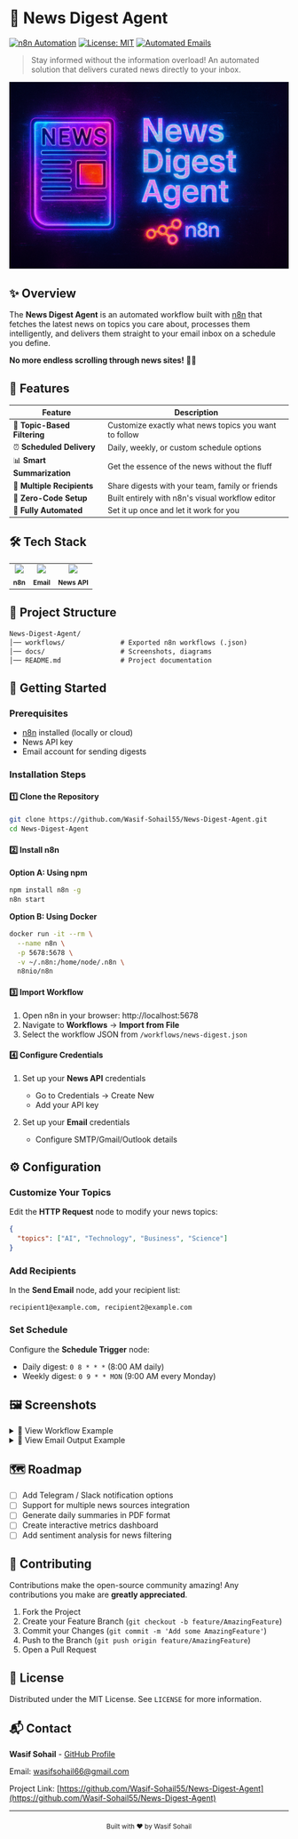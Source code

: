 # 📰 News Digest Agent

[![n8n Automation](https://img.shields.io/badge/n8n-Automation-orange?style=flat-square&logo=data:image/svg+xml;base64,PHN2ZyB4bWxucz0iaHR0cDovL3d3dy53My5vcmcvMjAwMC9zdmciIHZpZXdCb3g9IjAgMCAyNTYgMjU2Ij48cGF0aCBkPSJNMTgzLjM3IDkzLjMzTDEyOCAxNDguNzFsLTU1LjM3LTU1LjM4LTI2LjI1IDI2LjI2TDEyOCAxOTkuNzJsMDEuOTgtMTA1LjIxIDI2LjI1LTI2LjI2IDI3LjE0IDI1LjA4eiIgZmlsbD0iI2ZmZiIvPjwvc3ZnPg==)](https://n8n.io/)
[![License: MIT](https://img.shields.io/badge/License-MIT-blue.svg)](https://opensource.org/licenses/MIT)
[![Automated Emails](https://img.shields.io/badge/Automated-Emails-success?style=flat-square&logo=gmail)](https://github.com/Wasif-Sohail55/News-Digest-Agent)

> Stay informed without the information overload! An automated solution that delivers curated news directly to your inbox.

![News Digest Banner](Screenshots/image.png)

## ✨ Overview

The **News Digest Agent** is an automated workflow built with [n8n](https://n8n.io/) that fetches the latest news on topics you care about, processes them intelligently, and delivers them straight to your email inbox on a schedule you define.

**No more endless scrolling through news sites!** 📱🚫

## 🚀 Features

| Feature | Description |
|---------|-------------|
| 🎯 **Topic-Based Filtering** | Customize exactly what news topics you want to follow |
| ⏰ **Scheduled Delivery** | Daily, weekly, or custom schedule options |
| 📊 **Smart Summarization** | Get the essence of the news without the fluff |
| 👥 **Multiple Recipients** | Share digests with your team, family or friends |
| 🔌 **Zero-Code Setup** | Built entirely with n8n's visual workflow editor |
| 🔄 **Fully Automated** | Set it up once and let it work for you |

## 🛠️ Tech Stack

<table>
  <tr>
    <td align="center"><img src="https://n8n.io/favicon.ico" width="40px" /><br><sub><b>n8n</b></sub></td>
    <td align="center"><img src="https://www.google.com/gmail/about/static/images/logo-gmail.png?cache=1adba63" width="40px" /><br><sub><b>Email</b></sub></td>
    <td align="center"><img src="https://newsapi.org/favicon-32x32.png" width="40px" /><br><sub><b>News API</b></sub></td>
  </tr>
</table>

## 📂 Project Structure

```
News-Digest-Agent/
│── workflows/              # Exported n8n workflows (.json)
│── docs/                   # Screenshots, diagrams
│── README.md               # Project documentation
```

## 🚦 Getting Started

### Prerequisites

- [n8n](https://n8n.io/) installed (locally or cloud)
- News API key
- Email account for sending digests

### Installation Steps

#### 1️⃣ Clone the Repository

```bash
git clone https://github.com/Wasif-Sohail55/News-Digest-Agent.git
cd News-Digest-Agent
```

#### 2️⃣ Install n8n

**Option A: Using npm**
```bash
npm install n8n -g
n8n start
```

**Option B: Using Docker**
```bash
docker run -it --rm \
  --name n8n \
  -p 5678:5678 \
  -v ~/.n8n:/home/node/.n8n \
  n8nio/n8n
```

#### 3️⃣ Import Workflow

1. Open n8n in your browser: http://localhost:5678
2. Navigate to **Workflows** → **Import from File**
3. Select the workflow JSON from `/workflows/news-digest.json`

#### 4️⃣ Configure Credentials

1. Set up your **News API** credentials
   - Go to Credentials → Create New
   - Add your API key

2. Set up your **Email** credentials
   - Configure SMTP/Gmail/Outlook details

## ⚙️ Configuration

### Customize Your Topics

Edit the **HTTP Request** node to modify your news topics:

```json
{
  "topics": ["AI", "Technology", "Business", "Science"]
}
```

### Add Recipients

In the **Send Email** node, add your recipient list:

```
recipient1@example.com, recipient2@example.com
```

### Set Schedule

Configure the **Schedule Trigger** node:
- Daily digest: `0 8 * * *` (8:00 AM daily)
- Weekly digest: `0 9 * * MON` (9:00 AM every Monday)

## 🖼️ Screenshots

<details>
<summary>📌 View Workflow Example</summary>
<img src="Screenshots/workflow.png" alt="Workflow Example">
</details>

<details>
<summary>📌 View Email Output Example</summary>
<img src="Screenshots/email.png" alt="Email Digest Example">
</details>

## 🗺️ Roadmap

- [ ] Add Telegram / Slack notification options
- [ ] Support for multiple news sources integration
- [ ] Generate daily summaries in PDF format
- [ ] Create interactive metrics dashboard
- [ ] Add sentiment analysis for news filtering

## 🤝 Contributing

Contributions make the open-source community amazing! Any contributions you make are **greatly appreciated**.

1. Fork the Project
2. Create your Feature Branch (`git checkout -b feature/AmazingFeature`)
3. Commit your Changes (`git commit -m 'Add some AmazingFeature'`)
4. Push to the Branch (`git push origin feature/AmazingFeature`)
5. Open a Pull Request

## 📝 License

Distributed under the MIT License. See `LICENSE` for more information.

## 📬 Contact

**Wasif Sohail** - [GitHub Profile](https://github.com/Wasif-Sohail55)

Email: wasifsohail66@gmail.com

Project Link: [https://github.com/Wasif-Sohail55/News-Digest-Agent](https://github.com/Wasif-Sohail55/News-Digest-Agent)

---

<p align="center">
  <sub>Built with ❤️ by Wasif Sohail</sub>
</p>
